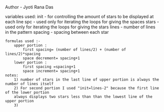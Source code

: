 Author - Jyoti Rana Das


   variables used:
        init - for controlling the amount of stars to be displayed at each line
        spc - used only for iterating the loops for giving the spaces
        stars - used only for iterating the loops for giving the stars
        lines - number of lines in the pattern
        spacing - spacing between each star

    formulas used :-
        upper portion :
            first spacing= (number of lines/2) + (number of lines/2)*spacing
            space decrement= spacing+1
        lower portion :
            first spacing =spacing+1
            space increment= spacing+1
    notes:
        1) number of stars in the last line of upper portion is always the number of lines itself
        2) For second portion I used "init=lines-2" because the first line of the lower portion
        always displays two stars less than than the lowest line of the upper portion
        3)